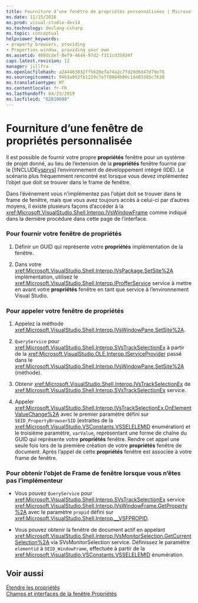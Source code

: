 ```yaml
---
title: Fourniture d’une fenêtre de propriétés personnalisées | Microsoft Docs
ms.date: 11/15/2016
ms.prod: visual-studio-dev14
ms.technology: devlang-csharp
ms.topic: conceptual
helpviewer_keywords:
- property browsers, providing
- Properties window, providing your own
ms.assetid: 408dcdef-8ef9-4644-97d2-f311cd35824f
caps.latest.revision: 12
manager: jillfra
ms.openlocfilehash: a244463832ff5620efa74a2c7fd20d6d47d79e76
ms.sourcegitcommit: 94b3a052fb1229c7e7f8804b09c1d403385c7630
ms.translationtype: MT
ms.contentlocale: fr-FR
ms.lasthandoff: 04/23/2019
ms.locfileid: "62810698"
---
```

# <a name="providing-a-custom-properties-window"></a>Fourniture d’une fenêtre de propriétés personnalisée
Il est possible de fournir votre propre **propriétés** fenêtre pour un système de projet donné, au lieu de l’extension de la **propriétés** fenêtre fournie par le [!INCLUDE[vsprvs](../includes/vsprvs-md.md)] l’environnement de développement intégré (IDE). Le scénario plus fréquemment rencontré est lorsque vous devez implémentez l’objet que doit se trouver dans le frame de fenêtre.  
  
 Dans l’événement vous n’implémentez pas l’objet doit se trouver dans le frame de fenêtre, mais que vous avez toujours accès à celui-ci par d’autres moyens, il existe plusieurs façons d’accéder à la <xref:Microsoft.VisualStudio.Shell.Interop.IVsWindowFrame> comme indiqué dans la dernière procédure dans cette page de l’interface.  
  
### <a name="to-provide-your-properties-window"></a>Pour fournir votre fenêtre de propriétés  
  
1. Définir un GUID qui représente votre **propriétés** implémentation de la fenêtre.  
  
2. Dans votre <xref:Microsoft.VisualStudio.Shell.Interop.IVsPackage.SetSite%2A> implémentation, utilisez le <xref:Microsoft.VisualStudio.Shell.Interop.IProfferService> service à mettre en avant votre **propriétés** fenêtre en tant que service à l’environnement Visual Studio.  
  
### <a name="to-call-your-properties-window"></a>Pour appeler votre fenêtre de propriétés  
  
1. Appelez la méthode <xref:Microsoft.VisualStudio.Shell.Interop.IVsWindowPane.SetSite%2A>.  
  
2. `QueryService` pour <xref:Microsoft.VisualStudio.Shell.Interop.SVsTrackSelectionEx> à partir de la <xref:Microsoft.VisualStudio.OLE.Interop.IServiceProvider> passé dans le <xref:Microsoft.VisualStudio.Shell.Interop.IVsWindowPane.SetSite%2A> (méthode).  
  
3. Obtenir <xref:Microsoft.VisualStudio.Shell.Interop.IVsTrackSelectionEx> de <xref:Microsoft.VisualStudio.Shell.Interop.SVsTrackSelectionEx> service.  
  
4. Appeler <xref:Microsoft.VisualStudio.Shell.Interop.IVsTrackSelectionEx.OnElementValueChange%2A> avec le premier paramètre défini sur `SEID_PropertyBrowserSID` (extraites de la <xref:Microsoft.VisualStudio.VSConstants.VSSELELEMID> énumération) et le troisième paramètre, `varValue`, représentant une forme de chaîne du GUID qui représente votre **propriétés** fenêtre. Rendre cet appel une seule fois lors de la première création de votre **propriétés** fenêtre de document. Après l’appel de cette **propriétés** fenêtre est associée à votre frame de fenêtre.  
  
### <a name="to-obtain-the-window-frame-object-when-you-are-not-the-implementer"></a>Pour obtenir l’objet de Frame de fenêtre lorsque vous n’êtes pas l’implémenteur  
  
- Vous pouvez `QueryService` pour <xref:Microsoft.VisualStudio.Shell.Interop.SVsTrackSelectionEx> service <xref:Microsoft.VisualStudio.Shell.Interop.IVsWindowFrame.GetProperty%2A> avec le paramètre `propid` défini sur <xref:Microsoft.VisualStudio.Shell.Interop.__VSFPROPID>.  
  
- Vous pouvez obtenir la fenêtre de document actif en appelant <xref:Microsoft.VisualStudio.Shell.Interop.IVsMonitorSelection.GetCurrentSelection%2A> via SVsMonitorSelection service. Définissez le paramètre `elementid` à `SEID_WindowFrame`, effectuée à partir de la <xref:Microsoft.VisualStudio.VSConstants.VSSELELEMID> énumération.  
  
## <a name="see-also"></a>Voir aussi  
 [Étendre les propriétés](../extensibility/internals/extending-properties.md)   
 [Champs et interfaces de la fenêtre Propriétés](../extensibility/internals/properties-window-fields-and-interfaces.md)